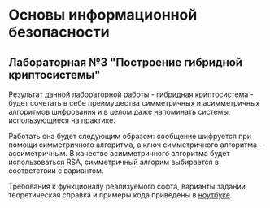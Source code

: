 # Основы информационной безопасности

## Лабораторная №3 "Построение гибридной криптосистемы"

Результат данной лабораторной работы - гибридная криптосистема - будет сочетать в себе преимущества симметричных и асимметричных алгоритмов шифрования и в целом даже напоминать системы, использующиеся на практике.

Работать она будет следующим образом: сообщение шифруется при помощи симметричного алгоритма, а ключ симметричного алгоритма - ассиметричным. В качестве асимметричного алгоритма будет использоваться RSA, симметричный алгорим выбирается в соответствии с вариантом.

Требования к функционалу реализуемого софта, варианты заданий, теоретическая справка и примеры кода приведены в [ноутбуке](https://github.com/alxmcs/isb-task/blob/main/docs/ISB_Lab3.ipynb).

